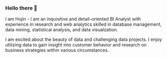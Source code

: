 ### Hello there 👋

I am Hojin - I am an inquisitive and detail-oriented BI Analyst with experience in research and web analytics skilled in database management, data mining, statistical analysis, and data visualzation. 

I am excited about the beauty of data and challenging data projects. I enjoy utilizing data to gain insight into customer behavior and research on business strategies within various circumstances. 
